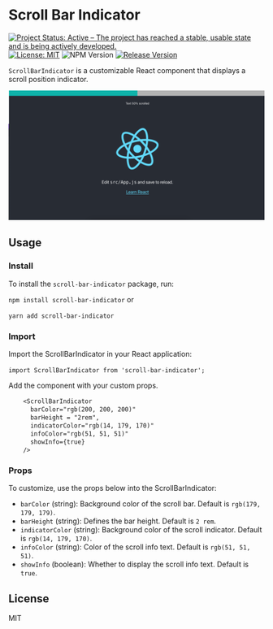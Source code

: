 # Scroll Bar Indicator 

[![Project Status: Active – The project has reached a stable, usable state and is being actively developed.](https://www.repostatus.org/badges/latest/active.svg)](https://www.repostatus.org/#active)
[![License: MIT](https://img.shields.io/badge/License-MIT-yellow.svg)](https://opensource.org/licenses/MIT)
![NPM Version](https://img.shields.io/npm/v/scroll-bar-indicator)
[![Release Version](https://img.shields.io/github/release/sarahcssiqueira/scroll-bar-indicator.svg?color)](https://github.com/sarahcssiqueira/scroll-bar-indicator/releases/latest)

`ScrollBarIndicator` is a customizable React component that displays a scroll position indicator.

<p align="center">
  <img src="./src/assets/scroll-bar-indicator-screenshot.png" alt="Scroll Bar Indicator Screenshot"/>
</p>

## Usage

### Install

To install the `scroll-bar-indicator` package, run:

`npm install scroll-bar-indicator` or 

`yarn add scroll-bar-indicator`

### Import

Import the ScrollBarIndicator in your React application:

`import ScrollBarIndicator from 'scroll-bar-indicator';`

Add the component with your custom props.

```
    <ScrollBarIndicator
      barColor="rgb(200, 200, 200)"
      barHeight = "2rem",
      indicatorColor="rgb(14, 179, 170)" 
      infoColor="rgb(51, 51, 51)"
      showInfo={true}
    />

```

### Props

To customize, use the props below into the ScrollBarIndicator:

- `barColor` (string): Background color of the scroll bar. Default is `rgb(179, 179, 179)`.
- `barHeight` (string): Defines the bar height. Default is `2 rem`.
- `indicatorColor` (string): Background color of the scroll indicator. Default is `rgb(14, 179, 170)`.
- `infoColor` (string): Color of the scroll info text. Default is `rgb(51, 51, 51)`.
- `showInfo` (boolean): Whether to display the scroll info text. Default is `true`.

## License

MIT